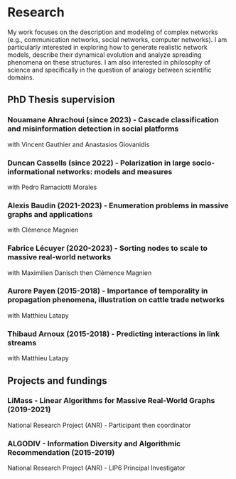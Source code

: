 # Research

My work focuses on the description and modeling of complex networks (e.g., communication networks, social networks, computer networks). I am particularly interested in exploring how to generate realistic network models, describe their dynamical evolution and analyze spreading phenomena on these structures. I am also interested in philosophy of science and specifically in the question of analogy between scientific domains. 

## PhD Thesis supervision

### Nouamane Ahrachoui (since 2023) - Cascade classification and misinformation detection in social platforms
with Vincent Gauthier and Anastasios Giovanidis

### Duncan Cassells (since 2022) - Polarization in large socio-informational networks: models and measures
with Pedro Ramaciotti Morales

### Alexis Baudin (2021-2023) - Enumeration problems in massive graphs and applications
with Clémence Magnien

### Fabrice Lécuyer (2020-2023) - Sorting nodes to scale to massive real-world networks
with Maximilien Danisch then Clémence Magnien

### Aurore Payen (2015-2018) - Importance of temporality in propagation phenomena, illustration on cattle trade networks
with Matthieu Latapy

### Thibaud Arnoux (2015-2018) - Predicting interactions in link streams
with Matthieu Latapy

## Projects and fundings

### LiMass - Linear Algorithms for Massive Real-World Graphs (2019-2021)
National Research Project (ANR) - Participant then coordinator

### ALGODIV - Information Diversity and Algorithmic Recommendation (2015-2019)
National Research Project (ANR) - LIP6 Principal Investigator


